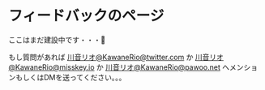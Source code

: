 # フィードバックのページ

ここはまだ建設中です・・・🙇

もし質問があれば [川音リオ@KawaneRio@twitter.com](https://twitter.com/KawaneRio) か [川音リオ@KawaneRio@misskey.io](https://misskey.io/@KawaneRio) か [川音リオ@KawaneRio@pawoo.net](https://pawoo.net/@KawaneRio) へメンションもしくはDMを送ってください。。。
